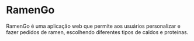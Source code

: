 # RamenGo
RamenGo é uma aplicação web que permite aos usuários personalizar e fazer pedidos de ramen, escolhendo diferentes tipos de caldos e proteínas.
